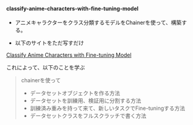 #### classify-anime-characters-with-fine-tuning-model

- アニメキャラクターをクラス分類するモデルをChainerを使って、構築する。

- 以下のサイトをただ写すだけ

[Classify Anime Characters with Fine-tuning Model](https://chainer-colab-notebook.readthedocs.io/ja/latest/notebook/hands_on_ja/chainer/classify_anime_characters.html#)

これによって、以下のことを学ぶ


> chainerを使って
>
> - データセットオブジェクトを作る方法
> - データセットを訓練用、検証用に分割する方法
> - 訓練済み重みを持って来て、新しいタスクでFine-tuningする方法
> - データセットクラスをフルスクラッチで書く方法

